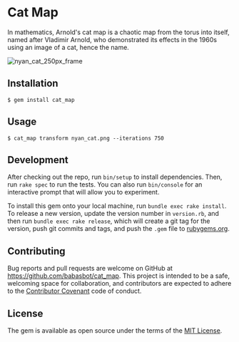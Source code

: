 # Cat Map

In mathematics, Arnold's cat map is a chaotic map from the torus into itself, named after Vladimir Arnold, who demonstrated its effects in the 1960s using an image of a cat, hence the name.

![nyan_cat_250px_frame](https://cloud.githubusercontent.com/assets/764518/14952552/c8df1a42-1026-11e6-86d8-f0f622c394fb.PNG)

## Installation

    $ gem install cat_map

## Usage

```
$ cat_map transform nyan_cat.png --iterations 750
```

## Development

After checking out the repo, run `bin/setup` to install dependencies. Then, run `rake spec` to run the tests. You can also run `bin/console` for an interactive prompt that will allow you to experiment.

To install this gem onto your local machine, run `bundle exec rake install`. To release a new version, update the version number in `version.rb`, and then run `bundle exec rake release`, which will create a git tag for the version, push git commits and tags, and push the `.gem` file to [rubygems.org](https://rubygems.org).

## Contributing

Bug reports and pull requests are welcome on GitHub at https://github.com/babasbot/cat_map. This project is intended to be a safe, welcoming space for collaboration, and contributors are expected to adhere to the [Contributor Covenant](http://contributor-covenant.org) code of conduct.


## License

The gem is available as open source under the terms of the [MIT License](http://opensource.org/licenses/MIT).
